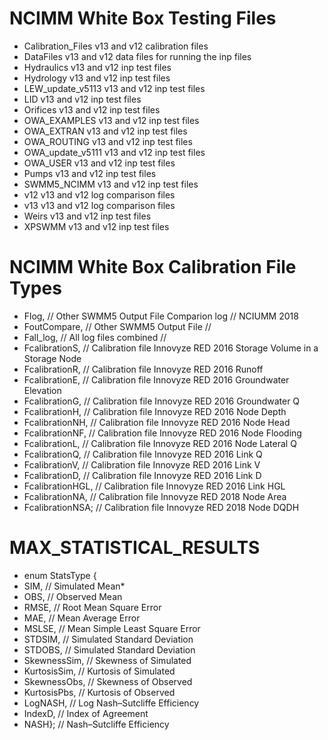 # NCIMM White Box Testing Files


* Calibration_Files  v13 and v12 calibration files
* DataFiles          v13 and v12 data files for running the inp files
* Hydraulics         v13 and v12 inp test files
* Hydrology          v13 and v12 inp test files
* LEW_update_v5113   v13 and v12 inp test files
* LID                v13 and v12 inp test files
* Orifices           v13 and v12 inp test files
* OWA_EXAMPLES       v13 and v12 inp test files
* OWA_EXTRAN         v13 and v12 inp test files
* OWA_ROUTING        v13 and v12 inp test files
* OWA_update_v5111   v13 and v12 inp test files
* OWA_USER           v13 and v12 inp test files
* Pumps              v13 and v12 inp test files
* SWMM5_NCIMM        v13 and v12 inp test files
* v12                v13 and v12 log comparison files
* v13                v13 and v12 log comparison files
* Weirs              v13 and v12 inp test files
* XPSWMM             v13 and v12 inp test files  

# NCIMM White Box Calibration File Types

* Flog,                     // Other SWMM5 Output File Comparion log   // NCIUMM 2018
* FoutCompare,              // Other SWMM5 Output File                 //
* Fall_log,                 // All log files combined                  // 
* FcalibrationS,            // Calibration file Innovyze RED 2016        Storage Volume in a Storage Node
* FcalibrationR,            // Calibration file Innovyze RED 2016         Runoff 
* FcalibrationE,            // Calibration file Innovyze RED 2016         Groundwater Elevation
* FcalibrationG,            // Calibration file Innovyze RED 2016         Groundwater Q
* FcalibrationH,            // Calibration file Innovyze RED 2016         Node Depth
* FcalibrationNH,           // Calibration file Innovyze RED 2016         Node Head
* FcalibrationNF,           // Calibration file Innovyze RED 2016         Node Flooding
* FcalibrationL,            // Calibration file Innovyze RED 2016         Node Lateral Q
* FcalibrationQ,            // Calibration file Innovyze RED 2016         Link Q
* FcalibrationV,            // Calibration file Innovyze RED 2016         Link V
* FcalibrationD,            // Calibration file Innovyze RED 2016         Link D
* FcalibrationHGL,          // Calibration file Innovyze RED 2016         Link HGL
* FcalibrationNA,           // Calibration file Innovyze RED 2018         Node Area
* FcalibrationNSA;          // Calibration file Innovyze RED 2018         Node DQDH


#  MAX_STATISTICAL_RESULTS 
*  enum  StatsType {
*  SIM,            // Simulated Mean*
*  OBS,            // Observed Mean
*  RMSE,           // Root Mean Square Error
*  MAE,            // Mean Average Error
*  MSLSE,          // Mean Simple Least Square Error
*  STDSIM,         // Simulated Standard Deviation
*  STDOBS,         // Simulated Standard Deviation
*  SkewnessSim,    // Skewness of Simulated
*  KurtosisSim,    // Kurtosis of Simulated
*  SkewnessObs,    // Skewness of Observed
*  KurtosisPbs,    // Kurtosis of Observed
*  LogNASH,        // Log Nash–Sutcliffe Efficiency
*  IndexD,         // Index of Agreement
*  NASH};          // Nash–Sutcliffe Efficiency
